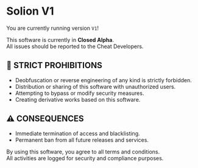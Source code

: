 # Solion V1

You are currently running version `V1`!

This software is currently in **Closed Alpha**.  
All issues should be reported to the Cheat Developers.

## 🚫 STRICT PROHIBITIONS

- Deobfuscation or reverse engineering of any kind is strictly forbidden.
- Distribution or sharing of this software with unauthorized users.
- Attempting to bypass or modify security measures.
- Creating derivative works based on this software.

## ⚠️ CONSEQUENCES

- Immediate termination of access and blacklisting.
- Permanent ban from all future releases and services.

By using this software, you agree to all terms and conditions.  
All activities are logged for security and compliance purposes.
